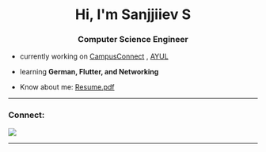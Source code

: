 <h1 align="center">Hi, I'm Sanjjiiev S</h1>
<h3 align="center">Computer Science Engineer</h3>

- currently working on [CampusConnect](https://github.com/Sivadharaneesh/Campus-Connect) , [AYUL](https://github.com/SanjaiPG/Ayul)

- learning **German, Flutter, and Networking**

- Know about me: [Resume.pdf](https://github.com/sanjjiiev/Portfolio_Website/blob/master/public/Resume.pdf)


---

<h3 align="left">Connect:</h3>
<p align="left">
<a href="mailto:sanjjiiev005@gmail.com"><img src="https://img.shields.io/badge/Gmail-D14836?style=for-the-badge&logo=gmail&logoColor=white" /></a>
</p>

---
